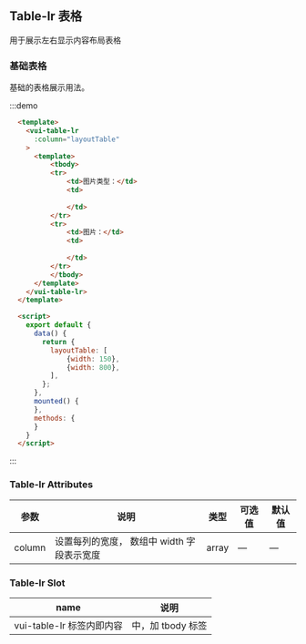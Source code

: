 ## Table-lr 表格

用于展示左右显示内容布局表格

### 基础表格

基础的表格展示用法。

:::demo 
```html
  <template>
    <vui-table-lr
      :column="layoutTable"
    >
      <template>
          <tbody>
          <tr>
              <td>图片类型：</td>
              <td>
                  
              </td>
          </tr>
          <tr>
              <td>图片：</td>
              <td>
                  
              </td>
          </tr>
          </tbody>
      </template>
    </vui-table-lr>
  </template>

  <script>
    export default {
      data() {
        return {
          layoutTable: [
              {width: 150},
              {width: 800},
          ],
        };
      },
      mounted() {
      },
      methods: {
      }
    }
  </script>
```
:::










### Table-lr Attributes
| 参数      | 说明          | 类型      | 可选值                           | 默认值  |
|---------- |-------------- |---------- |--------------------------------  |-------- |
| column | 设置每列的宽度， 数组中 width 字段表示宽度 | array | — | — |

### Table-lr Slot
| name | 说明 |
|------|--------|
| vui-table-lr 标签内即内容 | <template><tbody></tbody></template> 中，加 tbody 标签 |

